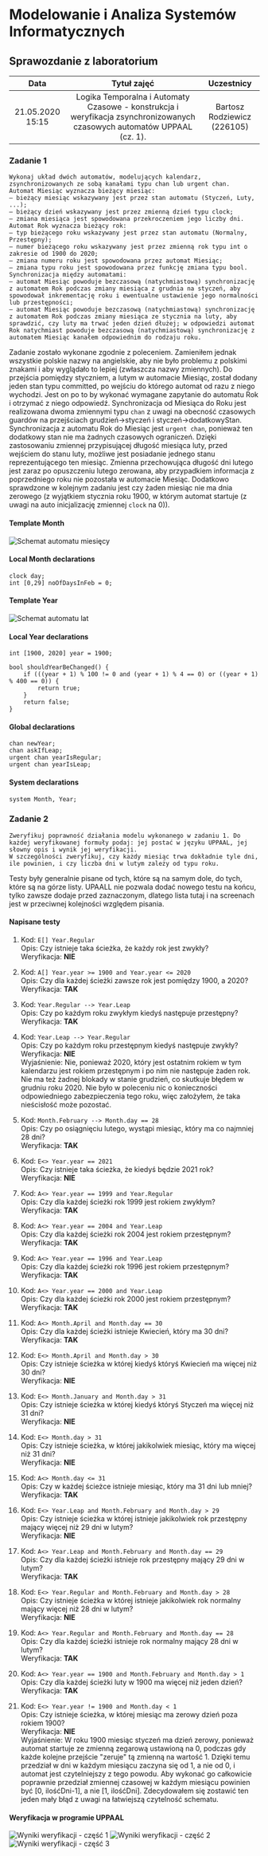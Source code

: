 # Modelowanie i Analiza Systemów Informatycznych

## Sprawozdanie z laboratorium

Data | Tytuł zajęć | Uczestnicy
:-: | :-: | :-:
21.05.2020 15:15 | Logika Temporalna i Automaty Czasowe - konstrukcja i weryfikacja zsynchronizowanych czasowych automatów UPPAAL (cz. 1). | Bartosz Rodziewicz (226105)

### Zadanie 1

```
Wykonaj układ dwóch automatów, modelujących kalendarz, zsynchronizowanych ze sobą kanałami typu chan lub urgent chan.
Automat Miesiąc wyznacza bieżący miesiąc:
– bieżący miesiąc wskazywany jest przez stan automatu (Styczeń, Luty, ...);
– bieżący dzień wskazywany jest przez zmienną dzień typu clock;
– zmiana miesiąca jest spowodowana przekroczeniem jego liczby dni.
Automat Rok wyznacza bieżący rok:
– typ bieżącego roku wskazywany jest przez stan automatu (Normalny, Przestępny);
– numer bieżącego roku wskazywany jest przez zmienną rok typu int o zakresie od 1900 do 2020;
– zmiana numeru roku jest spowodowana przez automat Miesiąc;
– zmiana typu roku jest spowodowana przez funkcję zmiana typu bool.
Synchronizacja między automatami:
– automat Miesiąc powoduje bezczasową (natychmiastową) synchronizację z automatem Rok podczas zmiany miesiąca z grudnia na styczeń, aby spowodował inkrementację roku i ewentualne ustawienie jego normalności lub przestępności;
– automat Miesiąc powoduje bezczasową (natychmiastową) synchronizację z automatem Rok podczas zmiany miesiąca ze stycznia na luty, aby sprawdzić, czy luty ma trwać jeden dzień dłużej; w odpowiedzi automat Rok natychmiast powoduje bezczasową (natychmiastową) synchronizację z automatem Miesiąc kanałem odpowiednim do rodzaju roku.
```

Zadanie zostało wykonane zgodnie z poleceniem. Zamieniłem jednak wszystkie polskie nazwy na angielskie, aby nie było problemu z polskimi znakami i aby wyglądało to lepiej (zwłaszcza nazwy zmiennych). Do przejścia pomiędzy styczniem, a lutym w automacie Miesiąc, został dodany jeden stan typu committed, po wejściu do którego automat od razu z niego wychodzi. Jest on po to by wykonać wymagane zapytanie do automatu Rok i otrzymać z niego odpowiedź. Synchronizacja od Miesiąca do Roku jest realizowana dwoma zmiennymi typu `chan` z uwagi na obecność czasowych guardów na przejściach grudzień->styczeń i styczeń->dodatkowyStan. Synchronizacja z automatu Rok do Miesiąc jest `urgent chan`, ponieważ ten dodatkowy stan nie ma żadnych czasowych ograniczeń. Dzięki zastosowaniu zmiennej przypisującej długość miesiąca luty, przed wejściem do stanu luty, możliwe jest posiadanie jednego stanu reprezentującego ten miesiąc. Zmienna przechowująca długość dni lutego jest zaraz po opuszczeniu lutego zerowana, aby przypadkiem informacja z poprzedniego roku nie pozostała w automacie Miesiąc. Dodatkowo sprawdzone w kolejnym zadaniu jest czy żaden miesiąc nie ma dnia zerowego (z wyjątkiem stycznia roku 1900, w którym automat startuje (z uwagi na auto inicjalizację zmiennej `clock` na 0)).

#### Template Month

![Schemat automatu miesięcy](task1-month.png)

#### Local Month declarations
```
clock day;
int [0,29] noOfDaysInFeb = 0;
```

#### Template Year

![Schemat automatu lat](task1-year.png)

#### Local Year declarations
```
int [1900, 2020] year = 1900;

bool shouldYearBeChanged() {
	if (((year + 1) % 100 != 0 and (year + 1) % 4 == 0) or ((year + 1) % 400 == 0)) {
		return true;
	}
	return false;
}
```

#### Global declarations
```
chan newYear;
chan askIfLeap;
urgent chan yearIsRegular;
urgent chan yearIsLeap;
```

#### System declarations
```
system Month, Year;
```

### Zadanie 2

```
Zweryfikuj poprawność działania modelu wykonanego w zadaniu 1. Do każdej weryfikowanej formuły podaj: jej postać w języku UPPAAL, jej słowny opis i wynik jej weryfikacji.
W szczególności zweryfikuj, czy każdy miesiąc trwa dokładnie tyle dni, ile powinien, i czy liczba dni w lutym zależy od typu roku.
```

Testy były generalnie pisane od tych, które są na samym dole, do tych, które są na górze listy. UPAALL nie pozwala dodać nowego testu na końcu, tylko zawsze dodaje przed zaznaczonym, dlatego lista tutaj i na screenach jest w przeciwnej kolejności względem pisania.

#### Napisane testy

1.	Kod: `E[] Year.Regular`  
	Opis: Czy istnieje taka ścieżka, że każdy rok jest zwykły?  
	Weryfikacja: **NIE**

1.	Kod: `A[] Year.year >= 1900 and Year.year <= 2020`  
	Opis: Czy dla każdej ścieżki zawsze rok jest pomiędzy 1900, a 2020?  
	Weryfikacja: **TAK**

1.	Kod: `Year.Regular --> Year.Leap`  
	Opis: Czy po każdym roku zwykłym kiedyś następuje przestępny?  
	Weryfikacja: **TAK**

1.	Kod: `Year.Leap --> Year.Regular`  
	Opis: Czy po każdym roku przestępnym kiedyś następuje zwykły?  
	Weryfikacja: **NIE**  
	Wyjaśnienie: Nie, ponieważ 2020, który jest ostatnim rokiem w tym kalendarzu jest rokiem przestępnym i po nim nie następuje żaden rok. Nie ma też żadnej blokady w stanie grudzień, co skutkuje błędem w grudniu roku 2020. Nie było w poleceniu nic o konieczności odpowiedniego zabezpieczenia tego roku, więc założyłem, że taka nieścisłość może pozostać.

1.	Kod: `Month.February --> Month.day == 28`  
	Opis: Czy po osiągnięciu lutego, wystąpi miesiąc, który ma co najmniej 28 dni?  
	Weryfikacja: **TAK**

1.	Kod: `E<> Year.year == 2021`  
	Opis: Czy istnieje taka ścieżka, że kiedyś będzie 2021 rok?  
	Weryfikacja: **NIE**

1.	Kod: `A<> Year.year == 1999 and Year.Regular`  
	Opis: Czy dla każdej ścieżki rok 1999 jest rokiem zwykłym?  
	Weryfikacja: **TAK**

1.	Kod: `A<> Year.year == 2004 and Year.Leap`  
	Opis: Czy dla każdej ścieżki rok 2004 jest rokiem przestępnym?  
	Weryfikacja: **TAK**

1.	Kod: `A<> Year.year == 1996 and Year.Leap`  
	Opis: Czy dla każdej ścieżki rok 1996 jest rokiem przestępnym?  
	Weryfikacja: **TAK**

1.	Kod: `A<> Year.year == 2000 and Year.Leap`  
	Opis: Czy dla każdej ścieżki rok 2000 jest rokiem przestępnym?  
	Weryfikacja: **TAK**

1.	Kod: `A<> Month.April and Month.day == 30`  
	Opis: Czy dla każdej ścieżki istnieje Kwiecień, który ma 30 dni?  
	Weryfikacja: **TAK**

1.	Kod: `E<> Month.April and Month.day > 30`  
	Opis: Czy istnieje ścieżka w której kiedyś któryś Kwiecień ma więcej niż 30 dni?  
	Weryfikacja: **NIE**

1.	Kod: `E<> Month.January and Month.day > 31`  
	Opis: Czy istnieje ścieżka w której kiedyś któryś Styczeń ma więcej niż 31 dni?  
	Weryfikacja: **NIE**

1.	Kod: `E<> Month.day > 31`  
	Opis: Czy istnieje ścieżka, w której jakikolwiek miesiąc, który ma więcej niż 31 dni?  
	Weryfikacja: **NIE**

1.	Kod: `A<> Month.day <= 31`  
	Opis: Czy w każdej ścieżce istnieje miesiąc, który ma 31 dni lub mniej?  
	Weryfikacja: **TAK**

1.	Kod: `E<> Year.Leap and Month.February and Month.day > 29`  
	Opis: Czy istnieje ścieżka w której istnieje jakikolwiek rok przestępny mający więcej niż 29 dni w lutym?  
	Weryfikacja: **NIE**

1.	Kod: `A<> Year.Leap and Month.February and Month.day == 29`  
	Opis: Czy dla każdej ścieżki istnieje rok przestępny mający 29 dni w lutym?  
	Weryfikacja: **TAK**

1.	Kod: `E<> Year.Regular and Month.February and Month.day > 28`  
	Opis: Czy istnieje ścieżka w której istnieje jakikolwiek rok normalny mający więcej niż 28 dni w lutym?  
	Weryfikacja: **NIE**

1.	Kod: `A<> Year.Regular and Month.February and Month.day == 28`  
	Opis: Czy dla każdej ścieżki istnieje rok normalny mający 28 dni w lutym?  
	Weryfikacja: **TAK**

1.	Kod: `A<> Year.year == 1900 and Month.February and Month.day > 1`  
	Opis: Czy dla każdej ścieżki luty w 1900 ma więcej niż jeden dzień?  
	Weryfikacja: **TAK**

1.	Kod: `E<> Year.year != 1900 and Month.day < 1`  
	Opis: Czy istnieje ścieżka, w której miesiąc ma zerowy dzień poza rokiem 1900?  
	Weryfikacja: **NIE**  
	Wyjaśnienie: W roku 1900 miesiąc styczeń ma dzień zerowy, ponieważ automat startuje ze zmienną zegarową ustawioną na 0, podczas gdy każde kolejne przejście "zeruje" tą zmienną na wartość 1. Dzięki temu przedział w dni w każdym miesiącu zaczyna się od 1, a nie od 0, i automat jest czytelniejszy z tego powodu. Aby wykonać go całkowicie poprawnie przedział zmiennej czasowej w każdym miesiącu powinien być [0, ilośćDni-1], a nie [1, ilośćDni]. Zdecydowałem się zostawić ten jeden mały błąd z uwagi na łatwiejszą czytelność schematu.

#### Weryfikacja w programie UPPAAL

![Wyniki weryfikacji - część 1](task1-verification1.png)
![Wyniki weryfikacji - część 2](task1-verification2.png)
![Wyniki weryfikacji - część 3](task1-verification3.png)
